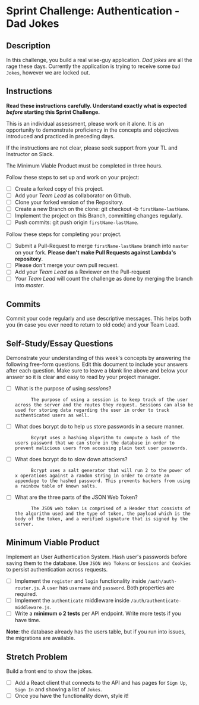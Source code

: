 # Sprint Challenge: Authentication - Dad Jokes

## Description

In this challenge, you build a real wise-guy application. _Dad jokes_ are all the rage these days. Currently the application is trying to receive some `Dad Jokes`, however we are locked out.

## Instructions

**Read these instructions carefully. Understand exactly what is expected _before_ starting this Sprint Challenge.**

This is an individual assessment, please work on it alone. It is an opportunity to demonstrate proficiency in the concepts and objectives introduced and practiced in preceding days.

If the instructions are not clear, please seek support from your TL and Instructor on Slack.

The Minimum Viable Product must be completed in three hours.

Follow these steps to set up and work on your project:

-   [ ] Create a forked copy of this project.
-   [ ] Add your _Team Lead_ as collaborator on Github.
-   [ ] Clone your forked version of the Repository.
-   [ ] Create a new Branch on the clone: git checkout -b `firstName-lastName`.
-   [ ] Implement the project on this Branch, committing changes regularly.
-   [ ] Push commits: git push origin `firstName-lastName`.

Follow these steps for completing your project.

-   [ ] Submit a Pull-Request to merge `firstName-lastName` branch into `master` on your fork. **Please don't make Pull Requests against Lambda's repository**.
-   [ ] Please don't merge your own pull request.
-   [ ] Add your _Team Lead_ as a Reviewer on the Pull-request
-   [ ] Your _Team Lead_ will count the challenge as done by merging the branch into _master_.

## Commits

Commit your code regularly and use descriptive messages. This helps both you (in case you ever need to return to old code) and your Team Lead.

## Self-Study/Essay Questions

Demonstrate your understanding of this week's concepts by answering the following free-form questions. Edit this document to include your answers after each question. Make sure to leave a blank line above and below your answer so it is clear and easy to read by your project manager.

-   [ ] What is the purpose of using _sessions_?

        	The purpose of using a session is to keep track of the user across the server and the routes they request. Sessions can also be used for storing data regarding the user in order to track authenticated users as well.

-   [ ] What does bcrypt do to help us store passwords in a secure manner.

        	Bcyrpt uses a hashing algorithm to compute a hash of the users password that we can store in the database in order to prevent malicious users from accessing plain text user passwords.

-   [ ] What does bcrypt do to slow down attackers?

        	Bcrypt uses a salt generator that will run 2 to the power of x operations against a random string in order to create an appendage to the hashed password. This prevents hackers from using a rainbow table of known salts.

-   [ ] What are the three parts of the JSON Web Token?

        	The JSON web token is comprised of a Header that consists of the algorithm used and the type of token, the payload which is the body of the token, and a verified signature that is signed by the server.

## Minimum Viable Product

Implement an User Authentication System. Hash user's passwords before saving them to the database. Use `JSON Web Tokens` or `Sessions and Cookies` to persist authentication across requests.

-   [ ] Implement the `register` and `login` functionality inside `/auth/auth-router.js`. A `user` has `username` and `password`. Both properties are required.
-   [ ] Implement the `authenticate` middleware inside `/auth/authenticate-middleware.js`.
-   [ ] Write a **minimum o 2 tests** per API endpoint. Write more tests if you have time.

**Note**: the database already has the users table, but if you run into issues, the migrations are available.

## Stretch Problem

Build a front end to show the jokes.

-   [ ] Add a React client that connects to the API and has pages for `Sign Up`, `Sign In` and showing a list of `Jokes`.
-   [ ] Once you have the functionality down, style it!
